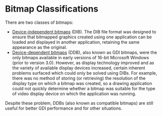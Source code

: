 <!-- https://docs.microsoft.com/en-us/windows/win32/gdi/bitmap-classifications -->

# Bitmap Classifications

There are two classes of bitmaps:

- [Device-independent bitmaps](./device-independent-bitmaps.md) (DIB). The DIB file format was designed to ensure that bitmapped graphics created using one application can be loaded and displayed in another application, retaining the same appearance as the original.
- [Device-dependent bitmaps](./device-dependent-bitmaps.md) (DDB), also known as GDI bitmaps, were the only bitmaps available in early versions of 16-bit Microsoft Windows (prior to version 3.0). However, as display technology improved and as the variety of available display devices increased, certain inherent problems surfaced which could only be solved using DIBs. For example, there was no method of storing (or retrieving) the resolution of the display type on which a bitmap was created, so a drawing application could not quickly determine whether a bitmap was suitable for the type of video display device on which the application was running.

Despite these problem, DDBs (also known as compatible bitmaps) are still useful for better GDI performance and for other situations.
